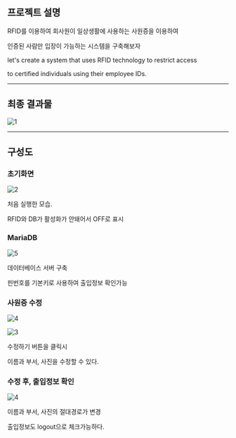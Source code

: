 ## 프로젝트 설명
RFID를 이용하여 회사원이 일상생활에 사용하는 사원증을 이용하여
  
인증된 사람만 입장이 가능하는 시스템을 구축해보자

 let's create a system that uses RFID technology to restrict access 
 
 to certified individuals using their employee IDs.


---



## 최종 결과물

![1](https://github.com/exitdoor4/RFID/assets/74641060/854e7186-9e77-48b2-9646-99ac054fbfbc)





---



## 구성도

### 초기화면
![2](https://github.com/exitdoor4/RFID/assets/74641060/a3a1ed3c-3094-4a2e-9e0d-f917a871e50a)

처음 실행한 모습.


RFID와 DB가 활성화가 안돼어서 OFF로 표시

### MariaDB
![5](https://github.com/exitdoor4/RFID/assets/74641060/68bdb6b8-d739-4c63-af6d-29026f6cacd9)


데이터베이스 서버 구축


핀번호를 기본키로 사용하여 출입정보 확인가능


### 사원증 수정

![4](https://github.com/exitdoor4/RFID/assets/74641060/541074ff-6cf5-4985-a609-ee34522c2f9d)



![3](https://github.com/exitdoor4/RFID/assets/74641060/d1e81c4d-cc38-4e63-8cb1-7bd08f27eb1b)


수정하기 버튼을 클릭시 


이름과 부서, 사진을 수정할 수 있다.


### 수정 후, 출입정보 확인

![4](https://github.com/exitdoor4/RFID/assets/74641060/541074ff-6cf5-4985-a609-ee34522c2f9d)

이름과 부서, 사진의 절대경로가 변경


출입정보도 logout으로 체크가능하다.
